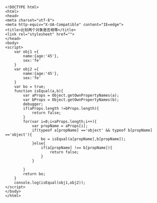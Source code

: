 	<!DOCTYPE html>
	<html>
	<head>
    <meta charset="utf-8">
    <meta http-equiv="X-UA-Compatible" content="IE=edge">
    <title>比较两个对象是否相等</title>
    <link rel="stylesheet" href="">
	</head>
	<body>
    <script>
        var obj1 ={
            name:{age:'45'},
            sex:'fe'
        }
        var obj2 ={
            name:{age:'45'},
            sex:'fe'
        }
        var bo = true;
        function isEqual(a,b){
            var aProps = Object.getOwnPropertyNames(a);
            var bProps = Object.getOwnPropertyNames(b);
            debugger;
            if(aProps.length !=bProps.length){
                return false;
            }
            for(var i=0;i<aProps.length;i++){
                var propName = aProps[i];
                if(typeof a[propName] =='object' && typeof b[propName] =='object'){
                    bo = isEqual(a[propName],b[propName]);
                }else{
                    if(a[propName] !== b[propName]){
                        return false;
                    }
                }
               
            }
            return bo;
        }
        console.log(isEqual(obj1,obj2));
    </script>
	</body>
	</html>